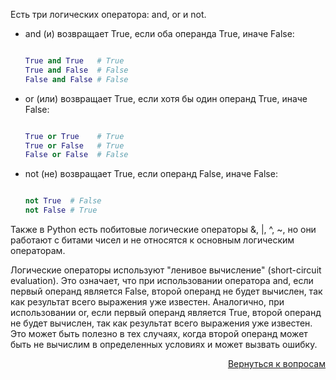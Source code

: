 Есть три логических оператора: and, or и not.

- and (и) возвращает True, если оба операнда True, иначе False:
  ```python
  
  True and True   # True
  True and False  # False
  False and False # False
  ```

- or (или) возвращает True, если хотя бы один операнд True, иначе False:
  ```python
  
  True or True    # True
  True or False   # True
  False or False  # False
  ```

- not (не) возвращает True, если операнд False, иначе False:
  ```python
  
  not True  # False
  not False # True
  ```

Также в Python есть побитовые логические операторы &, |, ^, ~, но они работают с битами чисел и не относятся к
основным логическим операторам.

Логические операторы используют "ленивое вычисление" (short-circuit evaluation). Это означает, что при использовании
оператора and, если первый операнд является False, второй операнд не будет вычислен, так как результат всего выражения
уже известен. Аналогично, при использовании or, если первый операнд является True, второй операнд не будет вычислен,
так как результат всего выражения уже известен. Это может быть полезно в тех случаях, когда второй операнд может быть
не вычислим в определенных условиях и может вызвать ошибку.

<div align="right">

[Вернуться к вопросам](../Вопросы.md)

</div>
